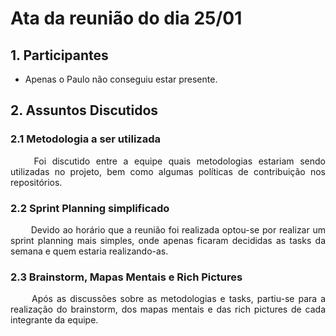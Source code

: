 # Ata da reunião do dia 25/01

## 1. Participantes
- Apenas o Paulo não conseguiu estar presente.

## 2. Assuntos Discutidos
### 2.1 Metodologia a ser utilizada
<p align="justify">&emsp;&emsp; Foi discutido entre a equipe quais metodologias estariam sendo utilizadas no projeto, bem como algumas políticas de contribuição nos repositórios.</p>

### 2.2 Sprint Planning simplificado
<p align="justify">&emsp;&emsp; Devido ao horário que a reunião foi realizada optou-se por realizar um sprint planning mais simples, onde apenas ficaram decididas as tasks da semana e quem estaria realizando-as.</p>

### 2.3 Brainstorm, Mapas Mentais e Rich Pictures
<p align="justify">&emsp;&emsp; Após as discussões sobre as metodologias e tasks, partiu-se para a realização do brainstorm, dos mapas mentais e das rich pictures de cada integrante da equipe.</p>
